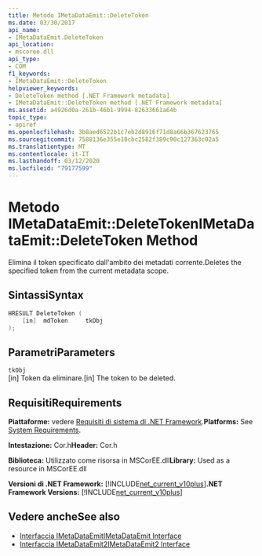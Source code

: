 ```yaml
---
title: Metodo IMetaDataEmit::DeleteToken
ms.date: 03/30/2017
api_name:
- IMetaDataEmit.DeleteToken
api_location:
- mscoree.dll
api_type:
- COM
f1_keywords:
- IMetaDataEmit::DeleteToken
helpviewer_keywords:
- DeleteToken method [.NET Framework metadata]
- IMetaDataEmit::DeleteToken method [.NET Framework metadata]
ms.assetid: a4926d0a-261b-46b1-9994-82633661a64b
topic_type:
- apiref
ms.openlocfilehash: 3b8aed6522b1c7eb2d8916f71d8a66b367623765
ms.sourcegitcommit: 7588136e355e10cbc2582f389c90c127363c02a5
ms.translationtype: MT
ms.contentlocale: it-IT
ms.lasthandoff: 03/12/2020
ms.locfileid: "79177599"
---
```

# <a name="imetadataemitdeletetoken-method"></a><span data-ttu-id="70be0-102">Metodo IMetaDataEmit::DeleteToken</span><span class="sxs-lookup"><span data-stu-id="70be0-102">IMetaDataEmit::DeleteToken Method</span></span>
<span data-ttu-id="70be0-103">Elimina il token specificato dall'ambito dei metadati corrente.</span><span class="sxs-lookup"><span data-stu-id="70be0-103">Deletes the specified token from the current metadata scope.</span></span>  
  
## <a name="syntax"></a><span data-ttu-id="70be0-104">Sintassi</span><span class="sxs-lookup"><span data-stu-id="70be0-104">Syntax</span></span>  
  
```cpp  
HRESULT DeleteToken (
    [in]  mdToken     tkObj
);  
```  
  
## <a name="parameters"></a><span data-ttu-id="70be0-105">Parametri</span><span class="sxs-lookup"><span data-stu-id="70be0-105">Parameters</span></span>  
 `tkObj`  
 <span data-ttu-id="70be0-106">[in] Token da eliminare.</span><span class="sxs-lookup"><span data-stu-id="70be0-106">[in] The token to be deleted.</span></span>  
  
## <a name="requirements"></a><span data-ttu-id="70be0-107">Requisiti</span><span class="sxs-lookup"><span data-stu-id="70be0-107">Requirements</span></span>  
 <span data-ttu-id="70be0-108">**Piattaforme:** vedere [Requisiti di sistema di .NET Framework](../../../../docs/framework/get-started/system-requirements.md).</span><span class="sxs-lookup"><span data-stu-id="70be0-108">**Platforms:** See [System Requirements](../../../../docs/framework/get-started/system-requirements.md).</span></span>  
  
 <span data-ttu-id="70be0-109">**Intestazione:** Cor.h</span><span class="sxs-lookup"><span data-stu-id="70be0-109">**Header:** Cor.h</span></span>  
  
 <span data-ttu-id="70be0-110">**Biblioteca:** Utilizzato come risorsa in MSCorEE.dll</span><span class="sxs-lookup"><span data-stu-id="70be0-110">**Library:** Used as a resource in MSCorEE.dll</span></span>  
  
 <span data-ttu-id="70be0-111">**Versioni di .NET Framework:** [!INCLUDE[net_current_v10plus](../../../../includes/net-current-v10plus-md.md)]</span><span class="sxs-lookup"><span data-stu-id="70be0-111">**.NET Framework Versions:** [!INCLUDE[net_current_v10plus](../../../../includes/net-current-v10plus-md.md)]</span></span>  
  
## <a name="see-also"></a><span data-ttu-id="70be0-112">Vedere anche</span><span class="sxs-lookup"><span data-stu-id="70be0-112">See also</span></span>

- [<span data-ttu-id="70be0-113">Interfaccia IMetaDataEmit</span><span class="sxs-lookup"><span data-stu-id="70be0-113">IMetaDataEmit Interface</span></span>](../../../../docs/framework/unmanaged-api/metadata/imetadataemit-interface.md)
- [<span data-ttu-id="70be0-114">Interfaccia IMetaDataEmit2</span><span class="sxs-lookup"><span data-stu-id="70be0-114">IMetaDataEmit2 Interface</span></span>](../../../../docs/framework/unmanaged-api/metadata/imetadataemit2-interface.md)
